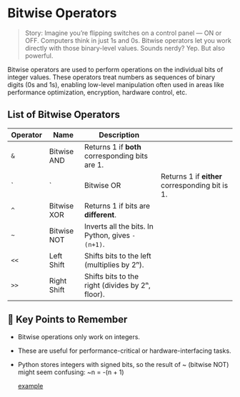 # Bitwise Operators
> Story: Imagine you’re flipping switches on a control panel — ON or OFF. Computers think in just 1s and 0s. Bitwise operators let you work directly with those binary-level values. Sounds nerdy? Yep. But also powerful.

Bitwise operators are used to perform operations on the individual bits of integer values. These operators treat numbers as sequences of binary digits (0s and 1s), enabling low-level manipulation often used in areas like performance optimization, encryption, hardware control, etc.

## List of Bitwise Operators
| Operator | Name        | Description                                      |                                                 |
| -------- | ----------- | ------------------------------------------------ | ----------------------------------------------- |
| `&`      | Bitwise AND | Returns 1 if **both** corresponding bits are 1.  |                                                 |
| \`       | \`          | Bitwise OR                                       | Returns 1 if **either** corresponding bit is 1. |
| `^`      | Bitwise XOR | Returns 1 if bits are **different**.             |                                                 |
| `~`      | Bitwise NOT | Inverts all the bits. In Python, gives `-(n+1)`. |                                                 |
| `<<`     | Left Shift  | Shifts bits to the left (multiplies by 2ⁿ).      |                                                 |
| `>>`     | Right Shift | Shifts bits to the right (divides by 2ⁿ, floor). |                                                 |


## 📝 Key Points to Remember
- Bitwise operations only work on integers.
- These are useful for performance-critical or hardware-interfacing tasks.
- Python stores integers with signed bits, so the result of ~ (bitwise NOT) might seem confusing:
  ~n = -(n + 1)

  [example](https://github.com/SereneSyntax04/python-for-devops/blob/main/examples/Bitwise.py)
